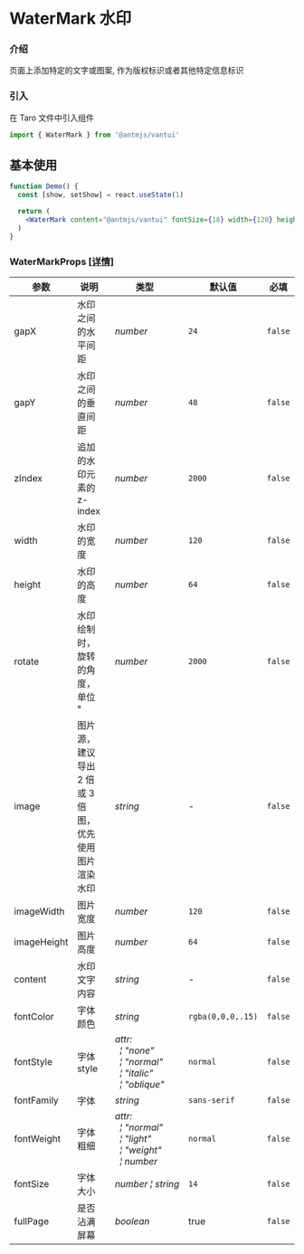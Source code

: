 # WaterMark 水印

### 介绍

页面上添加特定的文字或图案, 作为版权标识或者其他特定信息标识

### 引入

在 Taro 文件中引入组件

```js
import { WaterMark } from '@antmjs/vantui'
```

## 基本使用

```jsx
function Demo() {
  const [show, setShow] = react.useState(1)

  return (
    <WaterMark content="@antmjs/vantui" fontSize={18} width={120} height={90} />
  )
}
```

### WaterMarkProps [[详情]](https://github.com/AntmJS/vantui/tree/main/packages/vantui/types/water-mark.d.ts)

| 参数        | 说明                                                 | 类型                                                                                                                                                                                                                                | 默认值            | 必填    |
| ----------- | ---------------------------------------------------- | ----------------------------------------------------------------------------------------------------------------------------------------------------------------------------------------------------------------------------------- | ----------------- | ------- |
| gapX        | 水印之间的水平间距                                   | _&nbsp;&nbsp;number<br/>_                                                                                                                                                                                                           | `24`              | `false` |
| gapY        | 水印之间的垂直间距                                   | _&nbsp;&nbsp;number<br/>_                                                                                                                                                                                                           | `48`              | `false` |
| zIndex      | 追加的水印元素的 z-index                             | _&nbsp;&nbsp;number<br/>_                                                                                                                                                                                                           | `2000`            | `false` |
| width       | 水印的宽度                                           | _&nbsp;&nbsp;number<br/>_                                                                                                                                                                                                           | `120`             | `false` |
| height      | 水印的高度                                           | _&nbsp;&nbsp;number<br/>_                                                                                                                                                                                                           | `64`              | `false` |
| rotate      | 水印绘制时，旋转的角度，单位 °                       | _&nbsp;&nbsp;number<br/>_                                                                                                                                                                                                           | `2000`            | `false` |
| image       | 图片源，建议导出 2 倍或 3 倍图，优先使用图片渲染水印 | _&nbsp;&nbsp;string<br/>_                                                                                                                                                                                                           | -                 | `false` |
| imageWidth  | 图片宽度                                             | _&nbsp;&nbsp;number<br/>_                                                                                                                                                                                                           | `120`             | `false` |
| imageHeight | 图片高度                                             | _&nbsp;&nbsp;number<br/>_                                                                                                                                                                                                           | `64`              | `false` |
| content     | 水印文字内容                                         | _&nbsp;&nbsp;string<br/>_                                                                                                                                                                                                           | -                 | `false` |
| fontColor   | 字体颜色                                             | _&nbsp;&nbsp;string<br/>_                                                                                                                                                                                                           | `rgba(0,0,0,.15)` | `false` |
| fontStyle   | 字体 style                                           | _&nbsp;&nbsp;attr:<br/>&nbsp;&nbsp;&nbsp;&nbsp;&brvbar;&nbsp;"none"<br/>&nbsp;&nbsp;&nbsp;&nbsp;&brvbar;&nbsp;"normal"<br/>&nbsp;&nbsp;&nbsp;&nbsp;&brvbar;&nbsp;"italic"<br/>&nbsp;&nbsp;&nbsp;&nbsp;&brvbar;&nbsp;"oblique"<br/>_ | `normal`          | `false` |
| fontFamily  | 字体                                                 | _&nbsp;&nbsp;string<br/>_                                                                                                                                                                                                           | `sans-serif`      | `false` |
| fontWeight  | 字体粗细                                             | _&nbsp;&nbsp;attr:<br/>&nbsp;&nbsp;&nbsp;&nbsp;&brvbar;&nbsp;"normal"<br/>&nbsp;&nbsp;&nbsp;&nbsp;&brvbar;&nbsp;"light"<br/>&nbsp;&nbsp;&nbsp;&nbsp;&brvbar;&nbsp;"weight"<br/>&nbsp;&nbsp;&nbsp;&nbsp;&brvbar;&nbsp;number<br/>_   | `normal`          | `false` |
| fontSize    | 字体大小                                             | _&nbsp;&nbsp;number&nbsp;&brvbar;&nbsp;string<br/>_                                                                                                                                                                                 | `14`              | `false` |
| fullPage    | 是否沾满屏幕                                         | _&nbsp;&nbsp;boolean<br/>_                                                                                                                                                                                                          | true              | `false` |
